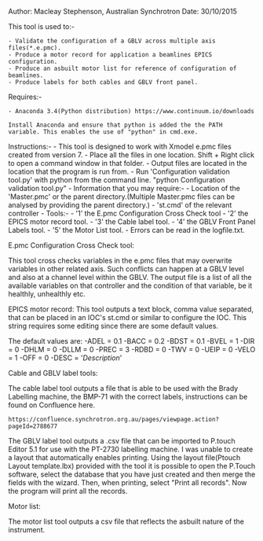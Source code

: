 Author: Macleay Stephenson, Australian Synchrotron
Date: 30/10/2015

This tool is used to:-

	- Validate the configuration of a GBLV across multiple axis files(*.e.pmc).
	- Produce a motor record for application a beamlines EPICS configuration.
	- Produce an asbuilt motor list for reference of configuration of beamlines.
    - Produce labels for both cables and GBLV front panel.

Requires:-

	- Anaconda 3.4(Python distribution) https://www.continuum.io/downloads
    
    Install Anaconda and ensure that python is added the the PATH variable. This enables the use of "python" in cmd.exe. 

Instructions:-
    - This tool is designed to work with Xmodel e.pmc files created from version 7. 
    - Place all the files in one location. Shift + Right click to open a command window in that folder.
    - Output files are located in the location that the program is run from.
	- Run 'Configuration validation tool.py' with python from the command line.
        "python Configuration validation tool.py"
	- Information that you may require:-
        - Location of the 'Master.pmc' or the parent directory.(Multiple Master.pmc files can be analysed by providing the parent directory.)
        - 'st.cmd' of the relevant controller
    - Tools:-
        - '1' the E.pmc Configuration Cross Check tool
        - '2' the EPICS motor record tool.
        - '3' the Cable label tool.
        - '4' the GBLV Front Panel Labels tool.
        - '5' the Motor List tool.
    - Errors can be read in the logfile.txt.
    
    
E.pmc Configuration Cross Check tool:

This tool cross checks variables in the e.pmc files that may overwrite variables in other related axis. Such conflicts can happen at a GBLV level and also at a channel level within the GBLV. The output file is a list of all the available variables on that controller and the condition of that variable, be it healthly, unhealthly etc. 

EPICS motor record:
This tool outputs a text block, comma value separated, that can be placed in an IOC's st.cmd or similar to configure the IOC. This string requires some editing since there are some default values. 

The default values are: 
    -ADEL = 0.1
    -BACC = 0.2
    -BDST = 0.1
    -BVEL = 1
    -DIR = 0
    -DHLM = 0
    -DLLM = 0
    -PREC = 3
    -RDBD = 0
    -TWV = 0
    -UEIP = 0
    -VELO = 1
    -OFF = 0
    -DESC = '*Description*'
    
Cable and GBLV label tools:

The cable label tool outputs a file that is able to be used with the Brady Labelling machine, the BMP-71 with the correct labels, instructions can be found on Confluence here.

    https://confluence.synchrotron.org.au/pages/viewpage.action?pageId=2788677

The GBLV label tool outputs a .csv file that can be imported to P.touch Editor 5.1 for use with the PT-2730 labelling machine. I was unable to create a layout that automatically enables printing. Using the layout file(Ptouch Layout template.lbx) provided with the tool it is possible to open the P.Touch software, select the database that you have just created and then merge the fields with the wizard. Then, when printing, select "Print all records". Now the program will print all the records.

Motor list:

The motor list tool outputs a csv file that reflects the asbuilt nature of the instrument. 
